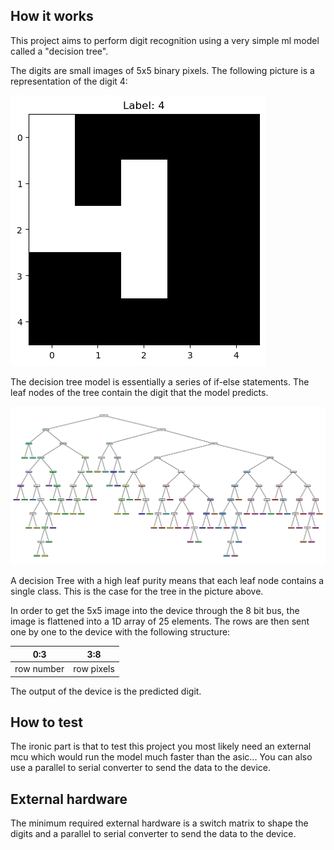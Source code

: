 <!---

This file is used to generate your project datasheet. Please fill in the information below and delete any unused
sections.

You can also include images in this folder and reference them in the markdown. Each image must be less than
512 kb in size, and the combined size of all images must be less than 1 MB.
-->

## How it works

This project aims to perform digit recognition using a very simple ml model called a "decision tree".

The digits are small images of 5x5 binary pixels. The following picture is a representation of the digit 4:

![digit_4](digit_4.png)

The decision tree model is essentially a series of if-else statements. The leaf nodes of the tree contain the digit that the model predicts.

![picture of the tree](tree.png)

A decision Tree with a high leaf purity means that each leaf node contains a single class. This is the case for the tree in the picture above.

In order to get the 5x5 image into the device through the 8 bit bus, the image is flattened into a 1D array of 25 elements. The rows are then sent one by one to the device with the following structure:

| 0:3 | 3:8 |
|-----|-----|
| row number  | row pixels  |

The output of the device is the predicted digit.

## How to test

The ironic part is that to test this project you most likely need an external mcu which would run the model much faster than the asic...
You can also use a parallel to serial converter to send the data to the device.

## External hardware

The minimum required external hardware is a switch matrix to shape the digits and a parallel to serial converter to send the data to the device. 
